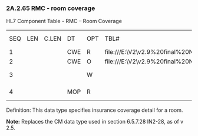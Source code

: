 ### 2A.2.65 RMC - room coverage

HL7 Component Table - RMC – Room Coverage

|     |     |     |     |     |     |     |     |     |
| --- | --- | --- | --- | --- | --- | --- | --- | --- |
| SEQ | LEN | C.LEN | DT | OPT | TBL# | COMPONENT NAME | COMMENTS | SEC.REF. |
| 1 |  |  | CWE | R | file:///E:\V2\v2.9%20final%20Nov%20from%20Frank\V29_CH02C_Tables.docx#HL70145[0145] | Room Type |  | 2A.2.36 |
| 2 |  |  | CWE | O | file:///E:\V2\v2.9%20final%20Nov%20from%20Frank\V29_CH02C_Tables.docx#HL70146[0146] | Amount Type |  | 2A.2.36 |
| 3 |  |  |  | W |  | Coverage Amount | Withdrawn as of v2.7. | 2A.2.47 |
| 4 |  |  | MOP | R |  | Money or Percentage |  | 2A.2.43 |

Definition: This data type specifies insurance coverage detail for a room.

**Note:** Replaces the CM data type used in section 6.5.7.28 IN2-28, as of v 2.5.
